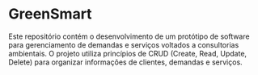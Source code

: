 # GreenSmart
Este repositório contém o desenvolvimento de um protótipo de software para gerenciamento de demandas e serviços voltados a consultorias ambientais. O projeto utiliza princípios de CRUD (Create, Read, Update, Delete) para organizar informações de clientes, demandas e serviços.

